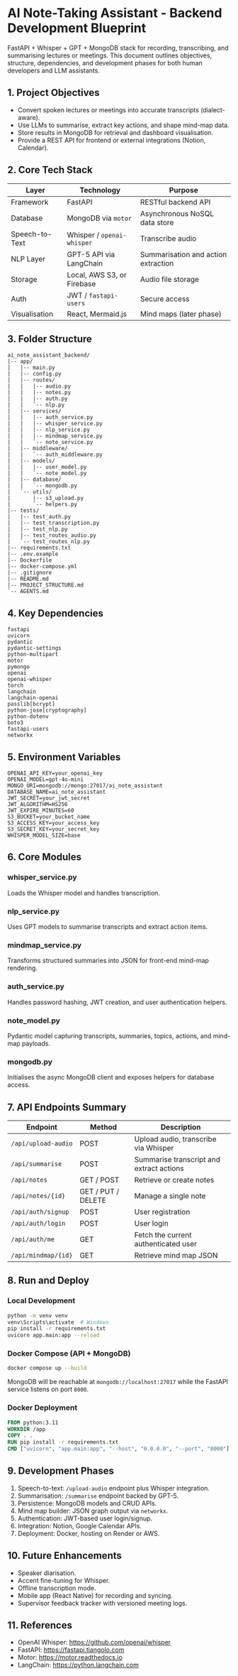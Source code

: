 ﻿# AI Note-Taking Assistant - Backend Development Blueprint

FastAPI + Whisper + GPT + MongoDB stack for recording, transcribing, and summarising lectures or meetings. This document outlines objectives, structure, dependencies, and development phases for both human developers and LLM assistants.

## 1. Project Objectives
- Convert spoken lectures or meetings into accurate transcripts (dialect-aware).
- Use LLMs to summarise, extract key actions, and shape mind-map data.
- Store results in MongoDB for retrieval and dashboard visualisation.
- Provide a REST API for frontend or external integrations (Notion, Calendar).

## 2. Core Tech Stack

| Layer | Technology | Purpose |
| --- | --- | --- |
| Framework | FastAPI | RESTful backend API |
| Database | MongoDB via `motor` | Asynchronous NoSQL data store |
| Speech-to-Text | Whisper / `openai-whisper` | Transcribe audio |
| NLP Layer | GPT-5 API via LangChain | Summarisation and action extraction |
| Storage | Local, AWS S3, or Firebase | Audio file storage |
| Auth | JWT / `fastapi-users` | Secure access |
| Visualisation | React, Mermaid.js | Mind maps (later phase) |

## 3. Folder Structure

```text
ai_note_assistant_backend/
|-- app/
|   |-- main.py
|   |-- config.py
|   |-- routes/
|   |   |-- audio.py
|   |   |-- notes.py
|   |   |-- auth.py
|   |   `-- nlp.py
|   |-- services/
|   |   |-- auth_service.py
|   |   |-- whisper_service.py
|   |   |-- nlp_service.py
|   |   |-- mindmap_service.py
|   |   `-- note_service.py
|   |-- middleware/
|   |   `-- auth_middleware.py
|   |-- models/
|   |   |-- user_model.py
|   |   `-- note_model.py
|   |-- database/
|   |   `-- mongodb.py
|   `-- utils/
|       |-- s3_upload.py
|       `-- helpers.py
|-- tests/
|   |-- test_auth.py
|   |-- test_transcription.py
|   |-- test_nlp.py
|   |-- test_routes_audio.py
|   `-- test_routes_nlp.py
|-- requirements.txt
|-- .env.example
|-- Dockerfile
|-- docker-compose.yml
|-- .gitignore
|-- README.md
|-- PROJECT_STRUCTURE.md
`-- AGENTS.md
```

## 4. Key Dependencies

```text
fastapi
uvicorn
pydantic
pydantic-settings
python-multipart
motor
pymongo
openai
openai-whisper
torch
langchain
langchain-openai
passlib[bcrypt]
python-jose[cryptography]
python-dotenv
boto3
fastapi-users
networkx
```

## 5. Environment Variables

```env
OPENAI_API_KEY=your_openai_key
OPENAI_MODEL=gpt-4o-mini
MONGO_URI=mongodb://mongo:27017/ai_note_assistant
DATABASE_NAME=ai_note_assistant
JWT_SECRET=your_jwt_secret
JWT_ALGORITHM=HS256
JWT_EXPIRE_MINUTES=60
S3_BUCKET=your_bucket_name
S3_ACCESS_KEY=your_access_key
S3_SECRET_KEY=your_secret_key
WHISPER_MODEL_SIZE=base
```

## 6. Core Modules

### whisper_service.py
Loads the Whisper model and handles transcription.

### nlp_service.py
Uses GPT models to summarise transcripts and extract action items.

### mindmap_service.py
Transforms structured summaries into JSON for front-end mind-map rendering.

### auth_service.py
Handles password hashing, JWT creation, and user authentication helpers.

### note_model.py
Pydantic model capturing transcripts, summaries, topics, actions, and mind-map payloads.

### mongodb.py
Initialises the async MongoDB client and exposes helpers for database access.

## 7. API Endpoints Summary

| Endpoint | Method | Description |
| --- | --- | --- |
| `/api/upload-audio` | POST | Upload audio, transcribe via Whisper |
| `/api/summarise` | POST | Summarise transcript and extract actions |
| `/api/notes` | GET / POST | Retrieve or create notes |
| `/api/notes/{id}` | GET / PUT / DELETE | Manage a single note |
| `/api/auth/signup` | POST | User registration |
| `/api/auth/login` | POST | User login |
| `/api/auth/me` | GET | Fetch the current authenticated user |
| `/api/mindmap/{id}` | GET | Retrieve mind map JSON |

## 8. Run and Deploy

### Local Development
```bash
python -m venv venv
venv\Scripts\activate  # Windows
pip install -r requirements.txt
uvicorn app.main:app --reload
```

### Docker Compose (API + MongoDB)
```bash
docker compose up --build
```

MongoDB will be reachable at `mongodb://localhost:27017` while the FastAPI service listens on port `8000`.

### Docker Deployment
```dockerfile
FROM python:3.11
WORKDIR /app
COPY . .
RUN pip install -r requirements.txt
CMD ["uvicorn", "app.main:app", "--host", "0.0.0.0", "--port", "8000"]
```

## 9. Development Phases

1. Speech-to-text: `/upload-audio` endpoint plus Whisper integration.
2. Summarisation: `/summarise` endpoint backed by GPT-5.
3. Persistence: MongoDB models and CRUD APIs.
4. Mind map builder: JSON graph output via `networkx`.
5. Authentication: JWT-based user login/signup.
6. Integration: Notion, Google Calendar APIs.
7. Deployment: Docker, hosting on Render or AWS.

## 10. Future Enhancements
- Speaker diarisation.
- Accent fine-tuning for Whisper.
- Offline transcription mode.
- Mobile app (React Native) for recording and syncing.
- Supervisor feedback tracker with versioned meeting logs.

## 11. References
- OpenAI Whisper: https://github.com/openai/whisper
- FastAPI: https://fastapi.tiangolo.com
- Motor: https://motor.readthedocs.io
- LangChain: https://python.langchain.com

